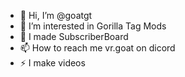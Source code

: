 - 👋 Hi, I’m @goatgt
- 👀 I’m interested in Gorilla Tag Mods
- 🌱 I made SubscriberBoard
- 📫 How to reach me vr.goat on dicord
- ⚡ I make videos

